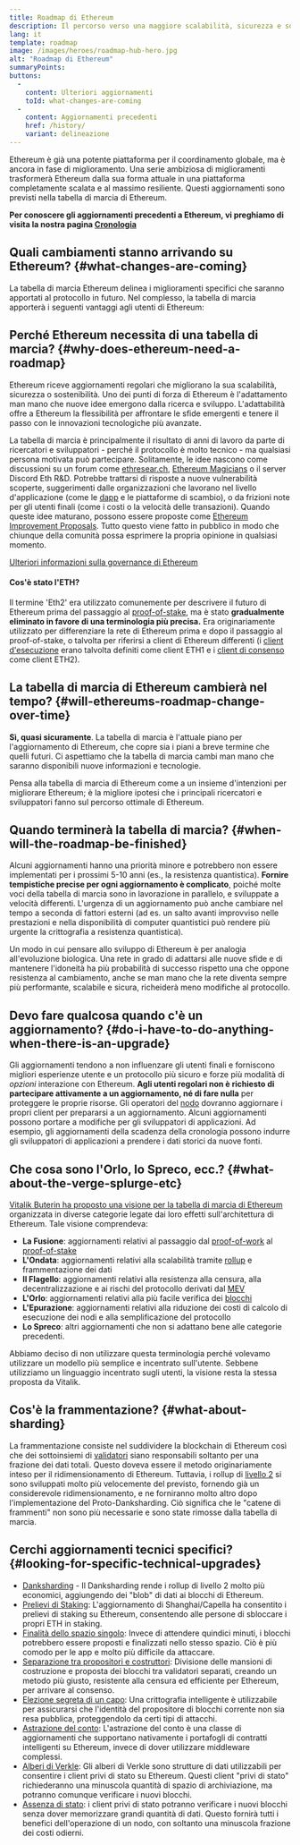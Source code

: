 ```yaml
---
title: Roadmap di Ethereum
description: Il percorso verso una maggiore scalabilità, sicurezza e sostenibilità per Ethereum.
lang: it
template: roadmap
image: /images/heroes/roadmap-hub-hero.jpg
alt: "Roadmap di Ethereum"
summaryPoints:
buttons:
  - 
    content: Ulteriori aggiornamenti
    toId: what-changes-are-coming
  - 
    content: Aggiornamenti precedenti
    href: /history/
    variant: delineazione
---
```


Ethereum è già una potente piattaforma per il coordinamento globale, ma è ancora in fase di miglioramento. Una serie ambiziosa di miglioramenti trasformerà Ethereum dalla sua forma attuale in una piattaforma completamente scalata e al massimo resiliente. Questi aggiornamenti sono previsti nella tabella di marcia di Ethereum.

**Per conoscere gli aggiornamenti precedenti a Ethereum, vi preghiamo di visita la nostra pagina [Cronologia](/history/)**

## Quali cambiamenti stanno arrivando su Ethereum? {#what-changes-are-coming}

La tabella di marcia Ethereum delinea i miglioramenti specifici che saranno apportati al protocollo in futuro. Nel complesso, la tabella di marcia apporterà i seguenti vantaggi agli utenti di Ethereum:

<CardGrid>
  <RoadmapActionCard
    href="/roadmap/scaling"
    title="Transazioni più economiche"
    image="scaling"
    description="Rollups are too expensive and rely on centralized components, causing users to place too much trust in their operators. The roadmap includes fixes for both of these problems."
    buttonText="More on reducing fees"
  />
  <RoadmapActionCard
    href="/roadmap/security"
    title="Sicurezza maggiore"
    image="security"
    description="Ethereum is already very secure but it can be made even stronger, ready to withstand all kinds of attack far into the future."
    buttonText="More on security"
  />
  <RoadmapActionCard
    href="/roadmap/user-experience"
    title="Migliore esperienza utente"
    image="userExperience"
    description="More support for smart contract wallets and light-weight nodes will make using Ethereum simpler and safer."
    buttonText="More on user experience"
  />
  <RoadmapActionCard
    href="/roadmap/future-proofing"
    title="Impermeabilizzazione contro eventuali sfide che porta il futuro"
    image="futureProofing"
    description="Ethereum researchers and developers are solving tomorrow's problems today, readying the network for future generations."
    buttonText="More on future proofing"
  />
</CardGrid>

## Perché Ethereum necessita di una tabella di marcia? {#why-does-ethereum-need-a-roadmap}

Ethereum riceve aggiornamenti regolari che migliorano la sua scalabilità, sicurezza o sostenibilità. Uno dei punti di forza di Ethereum è l'adattamento man mano che nuove idee emergono dalla ricerca e sviluppo. L'adattabilità offre a Ethereum la flessibilità per affrontare le sfide emergenti e tenere il passo con le innovazioni tecnologiche più avanzate.

<RoadmapImageContent title="Come viene definita la tabella di marcia">

La tabella di marcia è principalmente il risultato di anni di lavoro da parte di ricercatori e sviluppatori - perché il protocollo è molto tecnico - ma qualsiasi persona motivata può partecipare. Solitamente, le idee nascono come discussioni su un forum come [ethresear.ch](https://ethresear.ch/), [Ethereum Magicians](https://ethereum-magicians.org/) o il server Discord Eth R&D. Potrebbe trattarsi di risposte a nuove vulnerabilità scoperte, suggerimenti dalle organizzazioni che lavorano nel livello d'applicazione (come le [dapp](/glossary/#dapp) e le piattaforme di scambio), o da frizioni note per gli utenti finali (come i costi o la velocità delle transazioni). Quando queste idee maturano, possono essere proposte come [Ethereum Improvement Proposals](https://eips.ethereum.org/). Tutto questo viene fatto in pubblico in modo che chiunque della comunità possa esprimere la propria opinione in qualsiasi momento.

[Ulteriori informazioni sulla governance di Ethereum](/governance/)

</RoadmapImageContent>

<InfoBanner mb={8}>
  <h4 style={{ marginTop: 0 }}>Cos'è stato l'ETH?</h4>

  <p>Il termine 'Eth2' era utilizzato comunemente per descrivere il futuro di Ethereum prima del passaggio al <a href="/glossary/#pos">proof-of-stake</a>, ma è stato <strong>gradualmente eliminato in favore di una terminologia più precisa.</strong> Era originariamente utilizzato per differenziare la rete di Ethereum prima e dopo il passaggio al proof-of-stake, o talvolta per riferirsi a client di Ethereum differenti (i <a href="/glossary/#execution-client">client d'esecuzione</a> erano talvolta definiti come client ETH1 e i <a href="/glossary/#consensus-client">client di consenso</a> come client ETH2).</p>

</InfoBanner>

## La tabella di marcia di Ethereum cambierà nel tempo? {#will-ethereums-roadmap-change-over-time}

**Sì, quasi sicuramente**. La tabella di marcia è l'attuale piano per l'aggiornamento di Ethereum, che copre sia i piani a breve termine che quelli futuri. Ci aspettiamo che la tabella di marcia cambi man mano che saranno disponibili nuove informazioni e tecnologie.

Pensa alla tabella di marcia di Ethereum come a un insieme d'intenzioni per migliorare Ethereum; è la migliore ipotesi che i principali ricercatori e sviluppatori fanno sul percorso ottimale di Ethereum.

## Quando terminerà la tabella di marcia? {#when-will-the-roadmap-be-finished}

Alcuni aggiornamenti hanno una priorità minore e potrebbero non essere implementati per i prossimi 5-10 anni (es., la resistenza quantistica). **Fornire tempistiche precise per ogni aggiornamento è complicato**, poiché molte voci della tabella di marcia sono in lavorazione in parallelo, e sviluppate a velocità differenti. L'urgenza di un aggiornamento può anche cambiare nel tempo a seconda di fattori esterni (ad es. un salto avanti improvviso nelle prestazioni e nella disponibilità di computer quantistici può rendere più urgente la crittografia a resistenza quantistica).

Un modo in cui pensare allo sviluppo di Ethereum è per analogia all'evoluzione biologica. Una rete in grado di adattarsi alle nuove sfide e di mantenere l'idoneità ha più probabilità di successo rispetto una che oppone resistenza al cambiamento, anche se man mano che la rete diventa sempre più performante, scalabile e sicura, richeiderà meno modifiche al protocollo.

## Devo fare qualcosa quando c'è un aggiornamento? {#do-i-have-to-do-anything-when-there-is-an-upgrade}

Gli aggiornamenti tendono a non influenzare gli utenti finali e forniscono migliori esperienze utente e un protocollo più sicuro e forze più modalità di <i>opzioni</i> interazione con Ethereum. **Agli utenti regolari non è richiesto di partecipare attivamente a un aggiornamento, né di fare nulla** per proteggere le proprie risorse. Gli operatori del [nodo](/glossary/#node) dovranno aggiornare i propri client per prepararsi a un aggiornamento. Alcuni aggiornamenti possono portare a modifiche per gli sviluppatori di applicazioni. Ad esempio, gli aggiornamenti della scadenza della cronologia possono indurre gli sviluppatori di applicazioni a prendere i dati storici da nuove fonti.

## Che cosa sono l'Orlo, lo Spreco, ecc.? {#what-about-the-verge-splurge-etc}

[Vitalik Buterin ha proposto una visione per la tabella di marcia di Ethereum](https://twitter.com/VitalikButerin/status/1741190491578810445) organizzata in diverse categorie legate dai loro effetti sull'architettura di Ethereum. Tale visione comprendeva:

- **La Fusione**: aggiornamenti relativi al passaggio dal [proof-of-work](/glossary/#pow) al [proof-of-stake](/glossary/#pos)
- **L'Ondata**: aggiornamenti relativi alla scalabilità tramite [rollup](/glossary/#rollups) e frammentazione dei dati
- **Il Flagello**: aggiornamenti relativi alla resistenza alla censura, alla decentralizzazione e ai rischi del protocollo derivati dal [MEV](/glossary/#mev)
- **L'Orlo**: aggiornamenti relativi alla più facile verifica dei [blocchi](/glossary/#block)
- **L'Epurazione**: aggiornamenti relativi alla riduzione dei costi di calcolo di esecuzione dei nodi e alla semplificazione del protocollo
- **Lo Spreco**: altri aggiornamenti che non si adattano bene alle categorie precedenti.

Abbiamo deciso di non utilizzare questa terminologia perché volevamo utilizzare un modello più semplice e incentrato sull'utente. Sebbene utilizziamo un linguaggio incentrato sugli utenti, la visione resta la stessa proposta da Vitalik.

## Cos'è la frammentazione? {#what-about-sharding}

La frammentazione consiste nel suddividere la blockchain di Ethereum così che dei sottoinsiemi di [validatori](/glossary/#validator) siano responsabili soltanto per una frazione dei dati totali. Questo doveva essere il metodo originariamente inteso per il ridimensionamento di Ethereum. Tuttavia, i rollup di [livello 2](/glossary/#layer-2) si sono sviluppati molto più velocemente del previsto, fornendo già un considerevole ridimensionamento, e ne forniranno molto altro dopo l'implementazione del Proto-Danksharding. Ciò significa che le "catene di frammenti" non sono più necessarie e sono state rimosse dalla tabella di marcia.

## Cerchi aggiornamenti tecnici specifici? {#looking-for-specific-technical-upgrades}

- [Danksharding](/roadmap/danksharding) - Il Danksharding rende i rollup di livello 2 molto più economici, aggiungendo dei "blob" di dati ai blocchi di Ethereum.
- [Prelievi di Staking](/staking/withdrawals): L'aggiornamento di Shanghai/Capella ha consentito i prelievi di staking su Ethereum, consentendo alle persone di sbloccare i propri ETH in staking.
- [Finalità dello spazio singolo](/roadmap/single-slot-finality): Invece di attendere quindici minuti, i blocchi potrebbero essere proposti e finalizzati nello stesso spazio. Ciò è più comodo per le app e molto più difficile da attaccare.
- [Separazione tra propositori e costruttori](/roadmap/pbs): Divisione delle mansioni di costruzione e proposta dei blocchi tra validatori separati, creando un metodo più giusto, resistente alla censura ed efficiente per Ethereum, per arrivare al consenso.
- [Elezione segreta di un capo](/roadmap/secret-leader-election): Una crittografia intelligente è utilizzabile per assicurarsi che l'identità del propositore di blocchi corrente non sia resa pubblica, proteggendolo da certi tipi di attacchi.
- [Astrazione del conto](/roadmap/account-abstraction): L'astrazione del conto è una classe di aggiornamenti che supportano nativamente i portafogli di contratti intelligenti su Ethereum, invece di dover utilizzare middleware complessi.
- [Alberi di Verkle](/roadmap/verkle-trees): Gli alberi di Verkle sono strutture di dati utilizzabili per consentire i client privi di stato su Ethereum. Questi client "privi di stato" richiederanno una minuscola quantità di spazio di archiviazione, ma potranno comunque verificare i nuovi blocchi.
- [Assenza di stato](/roadmap/statelessness): i client privi di stato potranno verificare i nuovi blocchi senza dover memorizzare grandi quantità di dati. Questo fornirà tutti i benefici dell'operazione di un nodo, con soltanto una minuscola frazione dei costi odierni.
